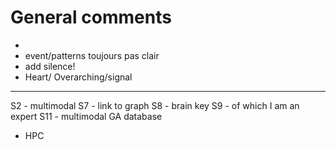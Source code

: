 

# General comments
-
- event/patterns toujours pas clair
- add silence!
- Heart/ Overarching/signal


----

S2 - multimodal
S7 - link to graph
S8 - brain key
S9 - of which I am an expert
S11 - multimodal GA database
- HPC

